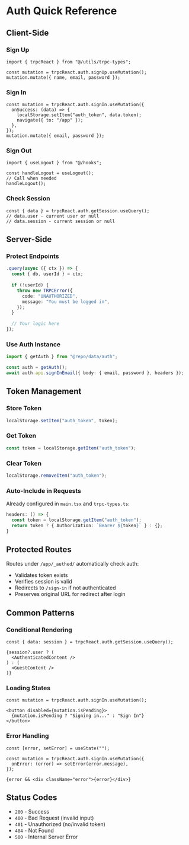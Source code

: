 # Auth Quick Reference

## Client-Side

### Sign Up
```tsx
import { trpcReact } from "@/utils/trpc-types";

const mutation = trpcReact.auth.signUp.useMutation();
mutation.mutate({ name, email, password });
```

### Sign In
```tsx
const mutation = trpcReact.auth.signIn.useMutation({
  onSuccess: (data) => {
    localStorage.setItem("auth_token", data.token);
    navigate({ to: "/app" });
  },
});
mutation.mutate({ email, password });
```

### Sign Out
```tsx
import { useLogout } from "@/hooks";

const handleLogout = useLogout();
// Call when needed
handleLogout();
```

### Check Session
```tsx
const { data } = trpcReact.auth.getSession.useQuery();
// data.user - current user or null
// data.session - current session or null
```

## Server-Side

### Protect Endpoints
```typescript
.query(async ({ ctx }) => {
  const { db, userId } = ctx;
  
  if (!userId) {
    throw new TRPCError({
      code: "UNAUTHORIZED",
      message: "You must be logged in",
    });
  }
  
  // Your logic here
});
```

### Use Auth Instance
```typescript
import { getAuth } from "@repo/data/auth";

const auth = getAuth();
await auth.api.signInEmail({ body: { email, password }, headers });
```

## Token Management

### Store Token
```typescript
localStorage.setItem("auth_token", token);
```

### Get Token
```typescript
const token = localStorage.getItem("auth_token");
```

### Clear Token
```typescript
localStorage.removeItem("auth_token");
```

### Auto-Include in Requests
Already configured in `main.tsx` and `trpc-types.ts`:
```typescript
headers: () => {
  const token = localStorage.getItem("auth_token");
  return token ? { Authorization: `Bearer ${token}` } : {};
}
```

## Protected Routes

Routes under `/app/_authed/` automatically check auth:
- Validates token exists
- Verifies session is valid
- Redirects to `/sign-in` if not authenticated
- Preserves original URL for redirect after login

## Common Patterns

### Conditional Rendering
```tsx
const { data: session } = trpcReact.auth.getSession.useQuery();

{session?.user ? (
  <AuthenticatedContent />
) : (
  <GuestContent />
)}
```

### Loading States
```tsx
const mutation = trpcReact.auth.signIn.useMutation();

<button disabled={mutation.isPending}>
  {mutation.isPending ? "Signing in..." : "Sign In"}
</button>
```

### Error Handling
```tsx
const [error, setError] = useState("");

const mutation = trpcReact.auth.signIn.useMutation({
  onError: (error) => setError(error.message),
});

{error && <div className="error">{error}</div>}
```

## Status Codes

- `200` - Success
- `400` - Bad Request (invalid input)
- `401` - Unauthorized (no/invalid token)
- `404` - Not Found
- `500` - Internal Server Error

